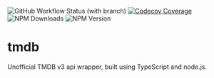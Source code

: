 ![GitHub Workflow Status (with branch)](https://img.shields.io/github/actions/workflow/status/odyssoft/tmdb/publish.yml?style=flat-square)
[![Codecov Coverage](https://img.shields.io/codecov/c/github/odyssoft/tmdb/main.svg?style=flat-square)](https://codecov.io/gh/odyssoft/tmdb/)
![NPM Downloads](https://img.shields.io/npm/dt/@odyssoft/tmdb?style=flat-square)
![NPM Version](https://img.shields.io/npm/v/@odyssoft/tmdb?color=%23009DFF&label=version&style=flat-square)

# tmdb

Unofficial TMDB v3 api wrapper, built using TypeScript and node.js.
